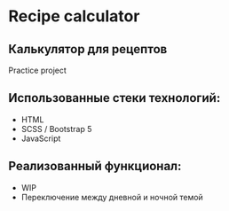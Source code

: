 # Recipe calculator
## Калькулятор для рецептов
Practice project

## Использованные стеки технологий:

- HTML
- SCSS / Bootstrap 5
- JavaScript

## Реализованный функционал:

- WIP
- Переключение между дневной и ночной темой
